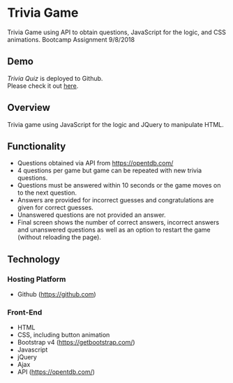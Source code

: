 # Trivia Game
Trivia Game using API to obtain questions, JavaScript for the logic, and CSS animations.
Bootcamp Assignment 9/8/2018

## Demo
*Trivia Quiz* is deployed to Github.     
 Please check it out [here](https://suejstevens.github.io/TriviaGameAPI/).

## Overview
Trivia game using JavaScript for the logic and JQuery to manipulate HTML.

## Functionality
* Questions obtained via API from https://opentdb.com/
* 4 questions per game but game can be repeated with new trivia questions.
* Questions must be answered within 10 seconds or the game moves on to the next question.
* Answers are provided for incorrect guesses and congratulations are given for correct guesses.
* Unanswered questions are not provided an answer.
* Final screen shows the number of correct answers, incorrect answers and unanswered questions as well as an option to restart the game (without reloading the page).

## Technology
### Hosting Platform
  * Github (https://github.com)
### Front-End
  * HTML
  * CSS, including button animation
  * Bootstrap v4 (https://getbootstrap.com/)
  * Javascript
  * jQuery
  * Ajax
  * API (https://opentdb.com/)